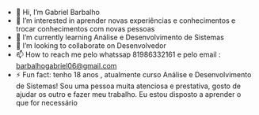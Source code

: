 - 👋 Hi, I’m Gabriel Barbalho
- 👀 I’m interested in aprender novas experiências e conhecimentos e trocar conhecimentos com novas pessoas
- 🌱 I’m currently learning Análise e Desenvolvimento de Sistemas 
- 💞️ I’m looking to collaborate on Desenvolvedor 
- 📫 How to reach me pelo whatssap 81986332161 e pelo email : barbalhogabriel06@gmail.com
- ⚡ Fun fact: tenho 18 anos , atualmente curso Análise e Desenvolvimento de Sistemas! Sou uma pessoa muita atenciosa e prestativa, gosto de ajudar os outro e fazer meu trabalho. Eu estou disposto a aprender o que for necessário 
  

<!---
GabrielBarbalho87/GabrielBarbalho87 is a ✨ special ✨ repository because its `README.md` (this file) appears on your GitHub profile.
You can click the Preview link to take a look at your changes.
--->
